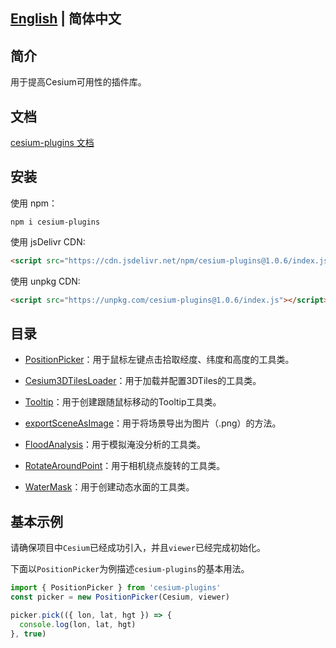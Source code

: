 ## [English](./README.md) | 简体中文

## 简介

用于提高Cesium可用性的插件库。

## 文档

[cesium-plugins 文档](https://syzdev.cn/cesium-plugins-docs/zh/)

## 安装

使用 npm：

```shell
npm i cesium-plugins
```

使用 jsDelivr CDN:

```html
<script src="https://cdn.jsdelivr.net/npm/cesium-plugins@1.0.6/index.js"></script>
```

使用 unpkg CDN:

```html
<script src="https://unpkg.com/cesium-plugins@1.0.6/index.js"></script>
```

## 目录

- [PositionPicker](https://syzdev.cn/cesium-plugins-docs/zh/docs/PositionPicker.html)：用于鼠标左键点击拾取经度、纬度和高度的工具类。

- [Cesium3DTilesLoader](https://syzdev.cn/cesium-plugins-docs/zh/docs/Cesium3DTilesLoader.html)：用于加载并配置3DTiles的工具类。

- [Tooltip](https://syzdev.cn/cesium-plugins-docs/zh/docs/Tooltip.html)：用于创建跟随鼠标移动的Tooltip工具类。

- [exportSceneAsImage](https://syzdev.cn/cesium-plugins-docs/zh/docs/exportSceneAsImage.html)：用于将场景导出为图片（.png）的方法。

- [FloodAnalysis](https://syzdev.cn/cesium-plugins-docs/zh/docs/FloodAnalysis.html)：用于模拟淹没分析的工具类。

- [RotateAroundPoint](https://syzdev.cn/cesium-plugins-docs/zh/docs/RotateAroundPoint.html)：用于相机绕点旋转的工具类。

- [WaterMask](https://syzdev.cn/cesium-plugins-docs/zh/docs/WaterMask.html)：用于创建动态水面的工具类。

## 基本示例

请确保项目中`Cesium`已经成功引入，并且`viewer`已经完成初始化。

下面以`PositionPicker`为例描述`cesium-plugins`的基本用法。

```javascript
import { PositionPicker } from 'cesium-plugins'
const picker = new PositionPicker(Cesium, viewer)

picker.pick(({ lon, lat, hgt }) => {
  console.log(lon, lat, hgt)
}, true)
```